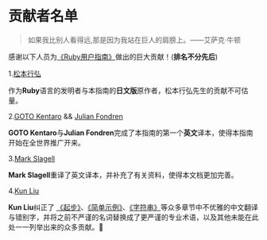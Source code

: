 # 贡献者名单

>如果我比别人看得远,那是因为我站在巨人的肩膀上。——艾萨克·牛顿

感谢以下人员为[《Ruby用户指南》](https://github.com/BadTudou/RubyUsersGuide-zh)做出的巨大贡献！(**排名不分先后**)

1.[松本行弘](matz@netlab.co.jp)

作为**Ruby**语言的发明者与本指南的**日文版**原作者，松本行弘先生的贡献不可估量。

2.[GOTO Kentaro](http://www.math.sci.hokudai.ac.jp/~gotoken/ruby/ruby-uguide/) && [Julian Fondren](mailto:gotoken@notwork.org)

**GOTO Kentaro**与**Julian Fondren**完成了本指南的第一个**英文**译本，使得本指南开始在全世界推广开来。

3.[Mark Slagell](mailto:slagell@ruby-lang.org)

**Mark Slagell**重译了英文译本，并补充了有关资料，使得本文档更加完善。

4.[Kun Liu](https://github.com/liukgg)

**Kun Liu**纠正了 [《起步》](./getstarted.md "Getting started")、[《简单示例》](./examples.md "Simple examples")、[《字符串》](./strings.md "Strings")等众多章节中不优雅的中文翻译与错别字，并将之前不严谨的名词替换成了更严谨的专业术语，以及其他未能在此处一一列举出来的众多贡献。:clap:
